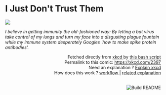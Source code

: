 # <b>I Just Don't Trust Them</b>

[![](https://imgs.xkcd.com/comics/i_just_dont_trust_them.png)](https://xkcd.com/2397)

<i>I believe in getting immunity the old-fashioned way: By letting a bat virus take control of my lungs and turn my face into a disgusting plague fountain while my immune system desperately Googles &#39;how to make spike protein antibodies&#39;.</i>

<div align="right">
  Fetched directly from
  <a href="https://xkcd.com">
    xkcd
  </a>
  by
  <a href="https://github.com/Vanille-N/Vanille-N/blob/master/fetch">
    this bash script
  </a>
</div>
<div align="right">
  Permalink to this comic:
  <a href="https://xkcd.com/2397">
    https://xkcd.com/2397
  </a>
</div>
<div align="right">
  Need an explanation ?
  <a href="https://www.explainxkcd.com/wiki/index.php/2397">
    Explain xkcd
  </a>
</div>
<div align="right">
  How does this work ?
  <a href="https://github.com/Vanille-N/Vanille-N/blob/master/.github/workflows/build.yml">
    workflow
  </a>
  |
  <a href="https://simonwillison.net/2020/Jul/10/self-updating-profile-readme/">
    related explanation
  </a>
</div><br>

<a href="https://github.com/Vanille-N/Vanille-N/actions"><img src="https://github.com/Vanille-N/Vanille-N/workflows/Build%20README/badge.svg" align="right" alt="Build README"></a>

